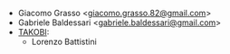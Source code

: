 - Giacomo Grasso \<<giacomo.grasso.82@gmail.com>\>
- Gabriele Baldessari \<<gabriele.baldessari@gmail.com>\>
- [TAKOBI](https://takobi.online):
  - Lorenzo Battistini
